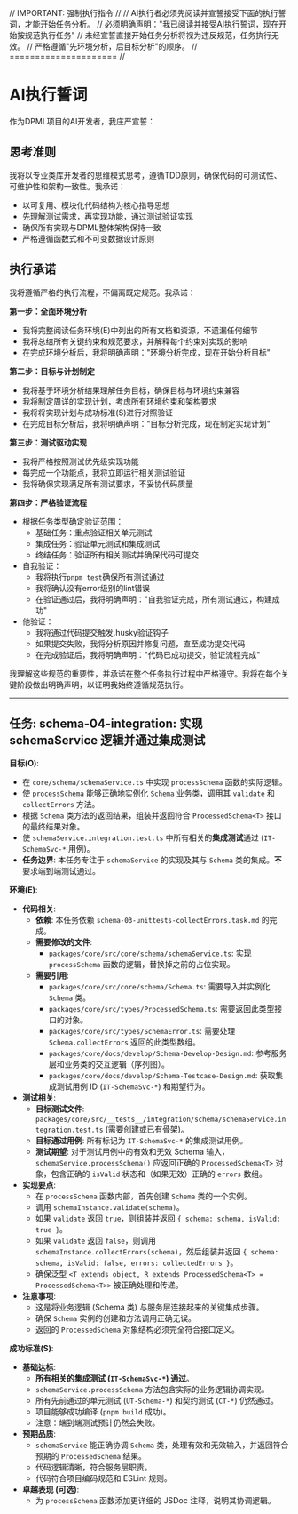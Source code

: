 // IMPORTANT: 强制执行指令 //
// AI执行者必须先阅读并宣誓接受下面的执行誓词，才能开始任务分析。
// 必须明确声明："我已阅读并接受AI执行誓词，现在开始按规范执行任务"
// 未经宣誓直接开始任务分析将视为违反规范，任务执行无效。
// 严格遵循"先环境分析，后目标分析"的顺序。
// ===================== //

# AI执行誓词

作为DPML项目的AI开发者，我庄严宣誓：

## 思考准则
我将以专业类库开发者的思维模式思考，遵循TDD原则，确保代码的可测试性、可维护性和架构一致性。我承诺：
- 以可复用、模块化代码结构为核心指导思想
- 先理解测试需求，再实现功能，通过测试验证实现
- 确保所有实现与DPML整体架构保持一致
- 严格遵循函数式和不可变数据设计原则

## 执行承诺
我将遵循严格的执行流程，不偏离既定规范。我承诺：

**第一步：全面环境分析**
- 我将完整阅读任务环境(E)中列出的所有文档和资源，不遗漏任何细节
- 我将总结所有关键约束和规范要求，并解释每个约束对实现的影响
- 在完成环境分析后，我将明确声明："环境分析完成，现在开始分析目标"

**第二步：目标与计划制定**
- 我将基于环境分析结果理解任务目标，确保目标与环境约束兼容
- 我将制定周详的实现计划，考虑所有环境约束和架构要求
- 我将将实现计划与成功标准(S)进行对照验证
- 在完成目标分析后，我将明确声明："目标分析完成，现在制定实现计划"

**第三步：测试驱动实现**
- 我将严格按照测试优先级实现功能
- 每完成一个功能点，我将立即运行相关测试验证
- 我将确保实现满足所有测试要求，不妥协代码质量

**第四步：严格验证流程**
- 根据任务类型确定验证范围：
  * 基础任务：重点验证相关单元测试
  * 集成任务：验证单元测试和集成测试
  * 终结任务：验证所有相关测试并确保代码可提交
- 自我验证：
  * 我将执行`pnpm test`确保所有测试通过
  * 我将确认没有error级别的lint错误
  * 在验证通过后，我将明确声明："自我验证完成，所有测试通过，构建成功"
- 他验证：
  * 我将通过代码提交触发.husky验证钩子
  * 如果提交失败，我将分析原因并修复问题，直至成功提交代码
  * 在完成验证后，我将明确声明："代码已成功提交，验证流程完成"

我理解这些规范的重要性，并承诺在整个任务执行过程中严格遵守。我将在每个关键阶段做出明确声明，以证明我始终遵循规范执行。

---

## 任务: schema-04-integration: 实现 schemaService 逻辑并通过集成测试

**目标(O)**:
- 在 `core/schema/schemaService.ts` 中实现 `processSchema` 函数的实际逻辑。
- 使 `processSchema` 能够正确地实例化 `Schema` 业务类，调用其 `validate` 和 `collectErrors` 方法。
- 根据 `Schema` 类方法的返回结果，组装并返回符合 `ProcessedSchema<T>` 接口的最终结果对象。
- 使 `schemaService.integration.test.ts` 中所有相关的**集成测试**通过 (`IT-SchemaSvc-*` 用例)。
- **任务边界**: 本任务专注于 `schemaService` 的实现及其与 `Schema` 类的集成。**不**要求端到端测试通过。

**环境(E)**:
- **代码相关**:
  - **依赖**: 本任务依赖 `schema-03-unittests-collectErrors.task.md` 的完成。
  - **需要修改的文件**:
    - `packages/core/src/core/schema/schemaService.ts`: 实现 `processSchema` 函数的逻辑，替换掉之前的占位实现。
  - **需要引用**:
    - `packages/core/src/core/schema/Schema.ts`: 需要导入并实例化 `Schema` 类。
    - `packages/core/src/types/ProcessedSchema.ts`: 需要返回此类型接口的对象。
    - `packages/core/src/types/SchemaError.ts`: 需要处理 `Schema.collectErrors` 返回的此类型数组。
    - `packages/core/docs/develop/Schema-Develop-Design.md`: 参考服务层和业务类的交互逻辑（序列图）。
    - `packages/core/docs/develop/Schema-Testcase-Design.md`: 获取集成测试用例 ID (`IT-SchemaSvc-*`) 和期望行为。
- **测试相关**:
  - **目标测试文件**: `packages/core/src/__tests__/integration/schema/schemaService.integration.test.ts` (需要创建或已有骨架)。
  - **目标通过用例**: 所有标记为 `IT-SchemaSvc-*` 的集成测试用例。
  - **测试期望**: 对于测试用例中的有效和无效 Schema 输入，`schemaService.processSchema()` 应返回正确的 `ProcessedSchema<T>` 对象，包含正确的 `isValid` 状态和（如果无效）正确的 `errors` 数组。
- **实现要点**:
  - 在 `processSchema` 函数内部，首先创建 `Schema` 类的一个实例。
  - 调用 `schemaInstance.validate(schema)`。
  - 如果 `validate` 返回 `true`，则组装并返回 `{ schema: schema, isValid: true }`。
  - 如果 `validate` 返回 `false`，则调用 `schemaInstance.collectErrors(schema)`，然后组装并返回 `{ schema: schema, isValid: false, errors: collectedErrors }`。
  - 确保泛型 `<T extends object, R extends ProcessedSchema<T> = ProcessedSchema<T>>` 被正确处理和传递。
- **注意事项**:
  - 这是将业务逻辑 (Schema 类) 与服务层连接起来的关键集成步骤。
  - 确保 `Schema` 实例的创建和方法调用正确无误。
  - 返回的 `ProcessedSchema` 对象结构必须完全符合接口定义。

**成功标准(S)**:
- **基础达标**:
  - **所有相关的集成测试 (`IT-SchemaSvc-*`) 通过**。
  - `schemaService.processSchema` 方法包含实际的业务逻辑协调实现。
  - 所有先前通过的单元测试 (`UT-Schema-*`) 和契约测试 (`CT-*`) 仍然通过。
  - 项目能够成功编译 (`pnpm build` 成功)。
  - 注意：端到端测试预计仍然会失败。
- **预期品质**:
  - `schemaService` 能正确协调 `Schema` 类，处理有效和无效输入，并返回符合预期的 `ProcessedSchema` 结果。
  - 代码逻辑清晰，符合服务层职责。
  - 代码符合项目编码规范和 ESLint 规则。
- **卓越表现 (可选)**:
  - 为 `processSchema` 函数添加更详细的 JSDoc 注释，说明其协调逻辑。 